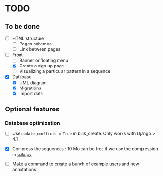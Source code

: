 # TODO

## To be done

- [ ] HTML structure
    - [ ] Pages schemes
    - [ ] Link between pages

- [ ] Front
    - [ ] Banner or floating menu
    - [X] Create a sign up page
    - [ ] Visualizing a particular pattern in a sequence

- [X] Database
    - [X] UML diagram
    - [X] Migrations
    - [X] Import data

## Optional features

### Database optimization

- [ ] Use `update_conflicts = True` in bulk_create. Only works with Django > 4.1
- [X] Compress the sequences : 10 Mo can be free if we use the compression in [utils.py](source/bacterial_genome_annotation/utils.py)
- [ ] Make a command to create a bunch of example users and new annotations

